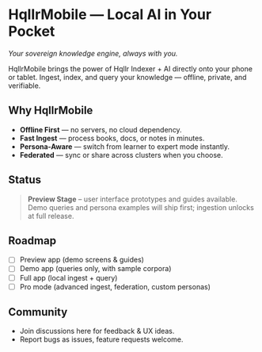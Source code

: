 # HqllrMobile — Local AI in Your Pocket
*Your sovereign knowledge engine, always with you.*

HqllrMobile brings the power of Hqllr Indexer + AI directly onto your phone or tablet. Ingest, index, and query your knowledge — offline, private, and verifiable.

## Why HqllrMobile
- **Offline First** — no servers, no cloud dependency.
- **Fast Ingest** — process books, docs, or notes in minutes.
- **Persona-Aware** — switch from learner to expert mode instantly.
- **Federated** — sync or share across clusters when you choose.

## Status
> **Preview Stage** – user interface prototypes and guides available.  
> Demo queries and persona examples will ship first; ingestion unlocks at full release.

## Roadmap
- [ ] Preview app (demo screens & guides)  
- [ ] Demo app (queries only, with sample corpora)  
- [ ] Full app (local ingest + query)  
- [ ] Pro mode (advanced ingest, federation, custom personas)

## Community
- Join discussions here for feedback & UX ideas.  
- Report bugs as issues, feature requests welcome.

